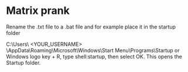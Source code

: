 # Matrix prank

Rename the .txt file to a .bat file and for example place it in the startup folder

C:\Users\ <YOUR_USERNAME> \AppData\Roaming\Microsoft\Windows\Start Menu\Programs\Startup
or
Windows logo key + R, type shell:startup, then select OK. This opens the Startup folder.
